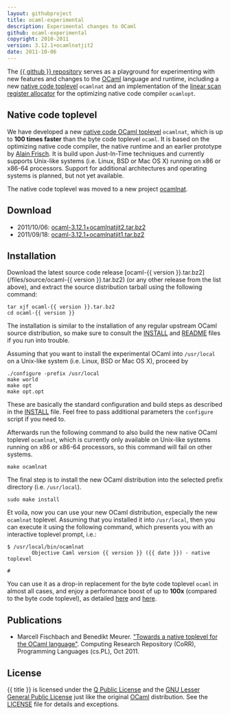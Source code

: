 ```yaml
---
layout: githubproject
title: ocaml-experimental
description: Experimental changes to OCaml
github: ocaml-experimental
copyright: 2010-2011
version: 3.12.1+ocamlnatjit2
date: 2011-10-06
---
```


The [{{ github }} repository](https://github.com/{{site.github}}/{{github}}) serves as a playground for experimenting with new features and changes to the [OCaml](http://caml.inria.fr/ocaml) language and runtime, including a new [native code toplevel](http://arxiv.org/abs/1110.1029) `ocamlnat` and an implementation of the [linear scan register allocator](http://portal.acm.org/citation.cfm?id=330250) for the optimizing native code compiler `ocamlopt`.

## Native code toplevel

We have developed a new [native code OCaml toplevel](/ocamlnat) `ocamlnat`, which is up to **100 times faster** than the byte code toplevel `ocaml`. It is based on the optimizing native code compiler, the native runtime and an earlier prototype by [Alain Frisch](http://alain.frisch.fr). It is build upon Just-In-Time techniques and currently supports Unix-like systems (i.e. Linux, BSD or Mac OS X) running on x86 or x86-64 processors. Support for additional architectures and operating systems is planned, but not yet available.

The native code toplevel was moved to a new project [ocamlnat](/ocamlnat).

## Download

- 2011/10/06: [ocaml-3.12.1+ocamlnatjit2.tar.bz2](/files/source/ocaml-3.12.1+ocamlnatjit2.tar.bz2)
- 2011/09/18: [ocaml-3.12.1+ocamlnatjit1.tar.bz2](/files/source/ocaml-3.12.1+ocamlnatjit1.tar.bz2)

## Installation

Download the latest source code release [ocaml-{{ version }}.tar.bz2](/files/source/ocaml-{{ version }}.tar.bz2) (or any other release from the list above), and extract the source distribution tarball using the following command:

```
tar xjf ocaml-{{ version }}.tar.bz2
cd ocaml-{{ version }}
```

The installation is similar to the installation of any regular upstream OCaml source distribution, so make sure to consult the [INSTALL](https://raw.github.com/bmeurer/ocaml-experimental/master/INSTALL) and [README](https://raw.github.com/bmeurer/ocaml-experimental/master/README) files if you run into trouble.

Assuming that you want to install the experimental OCaml into `/usr/local` on a Unix-like system (i.e. Linux, BSD or Mac OS X), proceed by

```
./configure -prefix /usr/local
make world
make opt
make opt.opt
```

These are basically the standard configuration and build steps as described in the [INSTALL](https://raw.github.com/bmeurer/ocaml-experimental/master/INSTALL) file. Feel free to pass additional parameters the `configure` script if you need to.

Afterwards run the following command to also build the new native OCaml toplevel `ocamlnat`, which is currently only available on Unix-like systems running on x86 or x86-64 processors, so this command will fail on other systems.

```
make ocamlnat
```

The final step is to install the new OCaml distribution into the selected prefix directory (i.e. `/usr/local`).

```
sudo make install
```

Et voila, now you can use your new OCaml distribution, especially the new `ocamlnat` toplevel. Assuming that you installed it into `/usr/local`, then you can execute it using the following command, which presents you with an interactive toplevel prompt, i.e.:

```
$ /usr/local/bin/ocamlnat
        Objective Caml version {{ version }} ({{ date }}) - native toplevel

#
```

You can use it as a drop-in replacement for the byte code toplevel `ocaml` in almost all cases, and enjoy a performance boost of up to **100x** (compared to the byte code toplevel), as detailed [here](/2011/09/14/ocamlnat-benchmark) and [here](http://arxiv.org/pdf/1110.1029).

## Publications

- Marcell Fischbach and Benedikt Meurer. ["Towards a native toplevel for the OCaml language"](http://arxiv.org/abs/1110.1029). Computing Research Repository (CoRR), Programming Languages (cs.PL), Oct 2011.

## License

{{ title }} is licensed under the [Q Public License](http://en.wikipedia.org/wiki/Q_Public_License) and the [GNU Lesser General Public License](http://en.wikipedia.org/wiki/GNU_Lesser_General_Public_License) just like the original [OCaml](http://caml.inria.fr/ocaml) distribution. See the [LICENSE](https://github.com/{{site.github}}/{{github}}/raw/master/LICENSE) file for details and exceptions.
